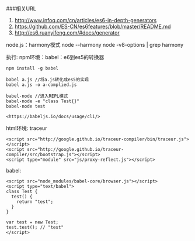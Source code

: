 ###相关URL
1. <http://www.infoq.com/cn/articles/es6-in-depth-generators>
2. <https://github.com/ES-CN/es6features/blob/master/README.md>
3. <http://es6.ruanyifeng.com/#docs/generator>


node.js：harmony模式
node --harmony
node -v8-options | grep harmony

执行:
npm环境：babel：e6到es5的转换器
    
    npm install -g babel
    
    babel a.js //将a.js转化成es5的实现
    babel a.js -o a-complied.js

    babel-node //进入REPL模式
    babel-node -e "class Test{}"
    babel-node test

    <https://babeljs.io/docs/usage/cli/>

    

html环境:
traceur
    
    <script src="http://google.github.io/traceur-compiler/bin/traceur.js"></script>
    <script src="http://google.github.io/traceur-compiler/src/bootstrap.js"></script>
    <script type="module" src="js/proxy-reflect.js"></script>

babel:

    <script src="node_modules/babel-core/browser.js"></script>
    <script type="text/babel">
    class Test {
      test() {
        return "test";
      }
    }

    var test = new Test;
    test.test(); // "test"
    </script>
